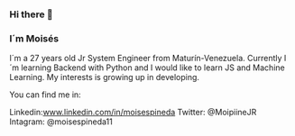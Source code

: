 ### Hi there 👋

### I´m Moisés

I´m a 27 years old Jr System Engineer from Maturín-Venezuela. Currently I´m learning Backend with Python and I would like to learn JS and Machine Learning. My interests is growing up in developing.

You can find me in:

Linkedin:www.linkedin.com/in/moisespineda 
Twitter: @MoipiineJR
Intagram: @moisespineda11

<!--
**moisespineda/moisespineda** is a ✨ _special_ ✨ repository because its `README.md` (this file) appears on your GitHub profile.

Here are some ideas to get you started:

- 🔭 I’m currently working on ...
- 🌱 I’m currently learning ...
- 👯 I’m looking to collaborate on ...
- 🤔 I’m looking for help with ...
- 💬 Ask me about ...
- 📫 How to reach me: ...
- 😄 Pronouns: ...
- ⚡ Fun fact: ...
-->

